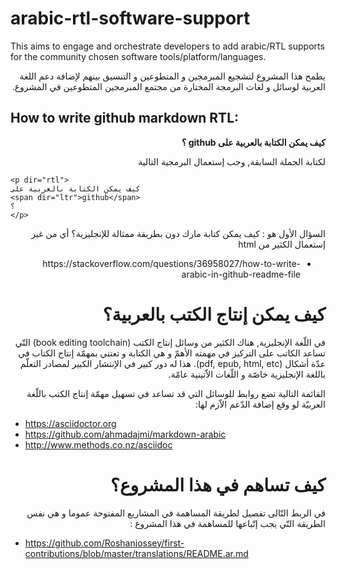 # arabic-rtl-software-support
This aims to engage and orchestrate developers to add arabic/RTL supports for the community chosen software tools/platform/languages. 
<p dir="rtl"> يطمح هذا المشروع لتشجيع المبرمجين و المتطوعين و التنسيق بينهم لإضافة دعم اللغة العربية لوسائل و لغات البرمجة المختارة من مجتمع المبرمجين المتطوعين في المشروع.  
</p> 

## How to write github markdown RTL: 
<p dir="rtl" style="font-weight:bold">
كيف يمكن الكتابة بالعربية على
<span dir="ltr">github</span>
؟
</p> 
<p dir="rtl">
لكتابة الجملة السابقة, وجب إستعمال البرمجية التالية
</p>

```
<p dir="rtl">
كيف يمكن الكتابة بالعربية على
<span dir="ltr">github</span>
؟
</p>
``` 

<p dir="rtl"> السؤال الأول هو : كيف يمكن كتابة مارك دون بطريقة ممثالة للإنجليزية؟ أي من غير إستعمال الكثير من html </p> 
<div dir="rtl"> 
<ul>
  <li>https://stackoverflow.com/questions/36958027/how-to-write-arabic-in-github-readme-file </li> 
</ul> 
</div> 

# <div dir="rtl"> كيف يمكن إنتاج الكتب بالعربية؟</div>

<p dir="rtl">
في اللّغة الإنجليزية, هناك الكثير من وسائل إنتاج الكتب (book editing toolchain) التّي تساعد الكاتب على التركيز في مهمته الأهمّ و هي الكتابة و تعتني بمهمّة إنتاج الكتاب في عدّة أشكال (pdf, epub, html, etc). هذا له دور كبير في الإنتشار  الكبير لمصادر التعلّم باللغة الإنجليزية خاصّة و اللّغات الاّتينية عامّة. 
  <p> 

<p dir="rtl">
القائمة التالية تضع روابط للوسائل التي قد تساعد في تسهيل مهمّة إنتاج الكتب باللّغة العربيّة لو وقع إضافة الدّعم الاّزم لها:
</p> 

* https://asciidoctor.org 
* https://github.com/ahmadajmi/markdown-arabic
* http://www.methods.co.nz/asciidoc 

# <div dir="rtl">  كيف تساهم في هذا المشروع؟ </div>
<p dir="rtl">
في الربط التّالى تفصيل لطريقة المساهمة في المشاريع المفتوحة عموما و هي نفس الطريقة التّي يجب إتّباعها للمساهمة في هذا المشروع
  : 
  </p> 

* https://github.com/Roshanjossey/first-contributions/blob/master/translations/README.ar.md   
